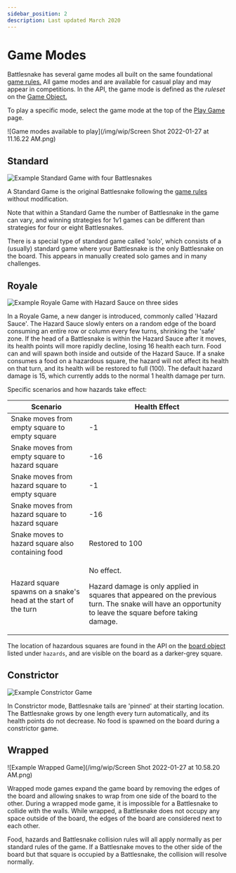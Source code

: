 ```yaml
---
sidebar_position: 2
description: Last updated March 2020
---
```


# Game Modes

Battlesnake has several game modes all built on the same foundational [game rules.](rules.md) All game modes and are available for casual play and may appear in competitions. In the API, the game mode is defined as the _ruleset_ on the [Game Object.](api/#game)

To play a specific mode, select the game mode at the top of the [Play Game](https://play.battlesnake.com/account/games/create/) page.

![Game modes available to play](/img/wip/Screen Shot 2022-01-27 at 11.16.22 AM.png)

## Standard

![Example Standard Game with four Battlesnakes](/img/wip/standard\_game.png)

A Standard Game is the original Battlesnake following the [game rules](rules.md) without modification.

Note that within a Standard Game the number of Battlesnake in the game can vary, and winning strategies for 1v1 games can be different than strategies for four or eight Battlesnakes.

There is a special type of standard game called 'solo', which consists of a (usually) standard game where your Battlesnake is the only Battlesnake on the board. This appears in manually created solo games and in many challenges.

## Royale

![Example Royale Game with Hazard Sauce on three sides](/img/wip/royale_game.png)

In a Royale Game, a new danger is introduced, commonly called 'Hazard Sauce'. The Hazard Sauce slowly enters on a random edge of the board consuming an entire row or column every few turns, shrinking the 'safe' zone. If the head of a Battlesnake is within the Hazard Sauce after it moves, its health points will more rapidly decline, losing 16 health each turn. Food can and will spawn both inside and outside of the Hazard Sauce. If a snake consumes a food on a hazardous square, the hazard will not affect its health on that turn, and its health will be restored to full (100). The default hazard damage is 15, which currently adds to the normal 1 health damage per turn.

Specific scenarios and how hazards take effect:

| Scenario                                                        | Health Effect                                                                                                                                                                             |
| --------------------------------------------------------------- | ----------------------------------------------------------------------------------------------------------------------------------------------------------------------------------------- |
| Snake moves from empty square to empty square                   | -1                                                                                                                                                                                        |
| Snake moves from empty square to hazard square                  | -16                                                                                                                                                                                       |
| Snake moves from hazard square to empty square                  | -1                                                                                                                                                                                        |
| Snake moves from hazard square to hazard square                 | -16                                                                                                                                                                                       |
| Snake moves to hazard square also containing food               | Restored to 100                                                                                                                                                                           |
| Hazard square spawns on a snake's head at the start of the turn | <p>No effect. </p><p></p><p>Hazard damage is only applied in squares that appeared on the previous turn. The snake will have an opportunity to leave the square before taking damage.</p> |

The location of hazardous squares are found in the API on the [board object](api/#board) listed under `hazards`, and are visible on the board as a darker-grey square.

## Constrictor

![Example Constrictor Game](/img/wip/constrictor_game.png)

In Constrictor mode, Battlesnake tails are 'pinned' at their starting location. The Battlesnake grows by one length every turn automatically, and its health points do not decrease. No food is spawned on the board during a constrictor game.

## Wrapped

![Example Wrapped Game](/img/wip/Screen Shot 2022-01-27 at 10.58.20 AM.png)

Wrapped mode games expand the game board by removing the edges of the board and allowing snakes to wrap from one side of the board to the other. During a wrapped mode game, it is impossible for a Battlesnake to collide with the walls. While wrapped, a Battlesnake does not occupy any space outside of the board, the edges of the board are considered next to each other.

Food, hazards and Battlesnake collision rules will all apply normally as per standard rules of the game. If a Battlesnake moves to the other side of the board but that square is occupied by a Battlesnake, the collision will resolve normally.
